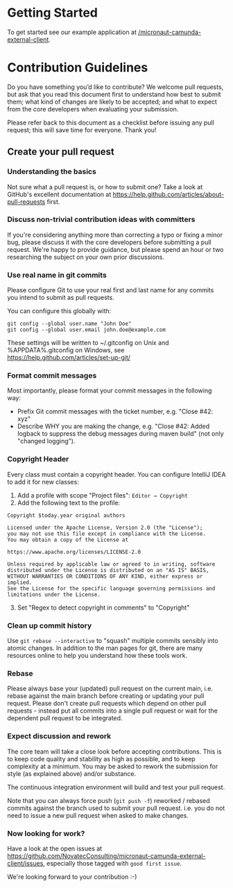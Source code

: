 # Getting Started

To get started see our example application at [/micronaut-camunda-external-client](/micronaut-camunda-external-client-example).

# Contribution Guidelines

Do you have something you’d like to contribute? We welcome pull requests, but ask that you read this document first to understand how best to submit them; what kind of changes are likely to be accepted; and what to expect from the core developers when evaluating your submission.

Please refer back to this document as a checklist before issuing any pull request; this will save time for everyone. Thank you!

## Create your pull request

### Understanding the basics

Not sure what a pull request is, or how to submit one? Take a look at GitHub's excellent documentation at https://help.github.com/articles/about-pull-requests first.

### Discuss non-trivial contribution ideas with committers

If you're considering anything more than correcting a typo or fixing a minor bug, please discuss it with the core developers before submitting a pull request. We're happy to provide guidance, but please spend an hour or two researching the subject on your own prior discussions.

### Use real name in git commits

Please configure Git to use your real first and last name for any commits you intend to submit as pull requests.

You can configure this globally with:
```
git config --global user.name "John Doe"
git config --global user.email john.doe@example.com
```

These settings will be written to ~/.gitconfig on Unix and %APPDATA%\.gitconfig on Windows, see https://help.github.com/articles/set-up-git/

### Format commit messages

Most importantly, please format your commit messages in the following way:

* Prefix Git commit messages with the ticket number, e.g. "Close #42: xyz"
* Describe WHY you are making the change, e.g. "Close #42: Added logback to suppress the debug messages during maven build" (not only "changed logging").

### Copyright Header

Every class must contain a copyright header. You can configure IntelliJ IDEA to add it for new classes:

1. Add a profile with scope "Project files": `Editor → Copyright`
2. Add the following text to the profile:
```text
Copyright $today.year original authors

Licensed under the Apache License, Version 2.0 (the "License");
you may not use this file except in compliance with the License.
You may obtain a copy of the License at

https://www.apache.org/licenses/LICENSE-2.0
 
Unless required by applicable law or agreed to in writing, software
distributed under the License is distributed on an "AS IS" BASIS,
WITHOUT WARRANTIES OR CONDITIONS OF ANY KIND, either express or implied.
See the License for the specific language governing permissions and
limitations under the License.
```
3. Set "Regex to detect copyright in comments" to "Copyright"

### Clean up commit history

Use `git rebase --interactive` to "squash" multiple commits sensibly into atomic changes. In addition to the man pages for git, there are many resources online to help you understand how these tools work.

### Rebase

Please always base your (updated) pull request on the current main, i.e. rebase against the main branch before creating or updating your pull request. Please don't create pull requests which depend on other pull requests - instead put all commits into a single pull request or wait for the dependent pull request to be integrated.

### Expect discussion and rework

The core team will take a close look before accepting contributions. This is to keep code quality and stability as high as possible, and to keep complexity at a minimum. You may be asked to rework the submission for style (as explained above) and/or substance.

The continuous integration environment will build and test your pull request.

Note that you can always force push (`git push -f`) reworked / rebased commits against the branch used to submit your pull request. i.e. you do not need to issue a new pull request when asked to make changes.

### Now looking for work?

Have a look at the open issues at https://github.com/NovatecConsulting/micronaut-camunda-external-client/issues, especially those tagged with `good first issue`.

We're looking forward to your contribution :-)
